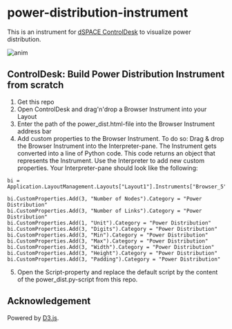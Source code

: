 # power-distribution-instrument
This is an instrument for [dSPACE ControlDesk](https://www.dspace.com/en/inc/home/products/sw/experimentandvisualization/controldesk.cfm) to visualize power distribution.

![anim](https://github.com/dspace-group/power-distribution-instrument/assets/9103508/d3751df9-ea99-402a-9847-6813866bf24b)

## ControlDesk: Build Power Distribution Instrument from scratch

1. Get this repo
2. Open ControlDesk and drag'n'drop a Browser Instrument into your Layout
3. Enter the path of the power_dist.html-file into the Browser Instrument address bar
4. Add custom properties to the Browser Instrument. To do so: Drag & drop the Browser Instrument into the Interpreter-pane. The Instrument gets converted into a line of Python code. This code returns an object that represents the Instrument. Use the Interpreter to add new custom properties. Your Interpreter-pane should look like the following:
```
bi = Application.LayoutManagement.Layouts["Layout1"].Instruments["Browser_5"]

bi.CustomProperties.Add(3, "Number of Nodes").Category = "Power Distribution"
bi.CustomProperties.Add(3, "Number of Links").Category = "Power Distribution"
bi.CustomProperties.Add(1, "Unit").Category = "Power Distribution"
bi.CustomProperties.Add(3, "Digits").Category = "Power Distribution"
bi.CustomProperties.Add(3, "Min").Category = "Power Distribution"
bi.CustomProperties.Add(3, "Max").Category = "Power Distribution"
bi.CustomProperties.Add(3, "Width").Category = "Power Distribution"
bi.CustomProperties.Add(3, "Height").Category = "Power Distribution"
bi.CustomProperties.Add(3, "Padding").Category = "Power Distribution"
```
5. Open the Script-property and replace the default script by the content of the power_dist.py-script from this repo.

## Acknowledgement

Powered by [D3.js](https://d3js.org/).
